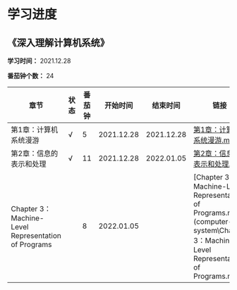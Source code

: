 # 学习进度

## 《深入理解计算机系统》

**学习时间：** 2021.12.28

**番茄钟个数：** 24

| 章节                                                | 状态 | 番茄钟 | 开始时间   | 结束时间   | 链接                                                         |
| --------------------------------------------------- | ---- | ------ | ---------- | ---------- | ------------------------------------------------------------ |
| 第1章：计算机系统漫游                               | √    | 5      | 2021.12.28 | 2021.12.28 | [第1章：计算机系统漫游.md](computer-system\第1章：计算机系统漫游.md) |
| 第2章：信息的表示和处理                             | √    | 11     | 2021.12.28 | 2022.01.05 | [第2章：信息的表示和处理.md](computer-system\第2章：信息的表示和处理.md) |
| Chapter 3：Machine-Level Representation of Programs |      | 8      | 2022.01.05 |            | [Chapter 3：Machine-Level Representation of Programs.md](computer-system\Chapter 3：Machine-Level Representation of Programs.md) |

